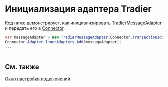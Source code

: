 # Инициализация адаптера Tradier

Код ниже демонстрирует, как инициализировать [TradierMessageAdapter](xref:StockSharp.Tradier.TradierMessageAdapter) и передать его в [Connector](xref:StockSharp.Algo.Connector).

```cs
var messageAdapter = new TradierMessageAdapter(Connector.TransactionIdGenerator);
Connector.Adapter.InnerAdapters.Add(messageAdapter);
...	
							
```

## См. также

[Окно настройки подключений](../../../graphical_user_interface/connection_settings_window.md)
